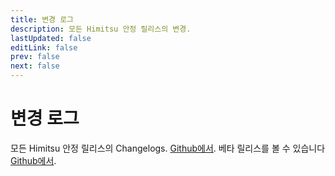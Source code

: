 ```yaml
---
title: 변경 로그
description: 모든 Himitsu 안정 릴리스의 변경.
lastUpdated: false
editLink: false
prev: false
next: false
---
```


# 변경 로그

모든 Himitsu 안정 릴리스의 Changelogs. [Github에서](https://github.com/RepoDevil/Himitsu/releases). 베타 릴리스를 볼 수 있습니다 [Github에서](https://github.com/RepoDevil/TsubakiBuilder/releases).

<ChangelogsList />
